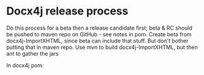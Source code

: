 Docx4j release process
======================

Do this process for a beta then a release candidate first; 
 beta & RC should be pushed to maven repo on GitHub - see notes in pom.
 Create beta from docx4j-ImportXHTML, since beta can include that stuff.
 But don't bother putting that in maven repo.
 Use mvn to build docx4j-ImportXHTML, but then ant to gather the jars 

In docx4j pom:

<!-- Uncomment to deploy to GitHub.  MUST Comment out for real release
<distributionManagement>
:
 
 
When it comes to the actual release, follow the below for:

+ docx4j

+ xhtmlrenderer
+ docx4j-ImportXHTML
+ docx4j-export-FO

+ docx4j-MOXy

+ Enterprise Ed. 

+ .NET dist



TODO: make toolchain UTF-8 filename safe ie git, zip, unzip

 
---------- 

Update CHANGELOG.md, README.md with release info.

    http://www.jukie.net/bart/blog/pimping-out-git-log
        
(refer to CHANGELOG.md to see what rnumber to start at)  

    git lg b6c12c8..HEAD > stuff.txt  

Update pom.xml with target version number (must still be -SNAPSHOT)

Update build.xml so it has the same version as pom.xml (but without  -SNAPSHOT) 

Check everything is committed

Update Getting Started as necessary (inc HTML and PDF versions)

Check jar versions in pom.xml, build.xml

mvn clean

Run JarCheck on result of mvn install to check its compiled for 1.6 (run it on all jars in dist)

(Jar not clean? avoid mixing mvn and eclipse (test?) output)

git commit / push upstream
(uses git-remote-https, if you want to force a particular network connection)

-------------

Start up the Git Bash session and go to your project directory.

Windows users, you need to start up an SSH agent to provide your passkey when needed by the release process.

To do this, in your Git Shell type :

    eval `ssh-agent`  //pay attention to the back tick quotes here
    
which should return a piece of text like Agent pid xyz. This command starts the agent and sets up a couple of 
environment variables relating to the SSH agent. 

If you type env | grep SSH you will see the environment variables :

   1$ env | grep SSH
   2SSH_AGENT_PID=1234
   3SSH_AUTH_SOCK=/tmp/ssh-abcdef1234/agent.5678

Windows users will need to manually create the directory c:/tmp/ssh-abcdef1234/agent.5678 otherwise you
get and error saying could not open a connection to your authentication agent.

Create the new directory and then add your key to the agent using the following syntax which assumes your 
Github RSA key is in the c:\.ssh\ directory. If it isn’t then just substitute the directory for your key.

$ ssh-add ~/.ssh/id_rsa
Enter passphrase for /c/Users/jharrop/.ssh/id_rsa: [the github 2 one]

--------------

Linux

eval "$(ssh-agent -s)"

ssh-add ~/.ssh/id_rsa
Enter passphrase for ... .ssh/id_rsa: [the github 2 one]

---------------

This command prompt can be used to do what follows for the 4 projects.  ie the above only needs to be done once :-)

then per https://docs.sonatype.org/display/Repository/Sonatype+OSS+Maven+Repository+Usage+Guide

mvn release:clean

mvn release:prepare

in prepare, prompt for passphrase is the *other* one [e..]
(if you bugger it up, do git reset --hard, and start again with clean!)

release:prepare ends with:

		---
		[INFO] Checking in modified POMs...
		[INFO] Executing: cmd.exe /X /C "git add -- pom.xml"
		[INFO] Working directory: c:\Users\jharrop\git\plutext\docx4jGREAT
		[INFO] Executing: cmd.exe /X /C "git status"
		[INFO] Working directory: c:\Users\jharrop\git\plutext\docx4jGREAT
		[INFO] Executing: cmd.exe /X /C "git commit --verbose -F C:\Users\jharrop\AppDat
		a\Local\Temp\maven-scm-1479963909.commit pom.xml"
		[INFO] Working directory: c:\Users\jharrop\git\plutext\docx4jGREAT
		[INFO] Executing: cmd.exe /X /C "git symbolic-ref HEAD"
		[INFO] Working directory: c:\Users\jharrop\git\plutext\docx4jGREAT
		[INFO] Executing: cmd.exe /X /C "git push git@github.com:plutext/docx4j.git mast
		er:master"
		[INFO] Working directory: c:\Users\jharrop\git\plutext\docx4jGREAT
		[INFO] Tagging release with the label docx4j-2.8.0...
		[INFO] Executing: cmd.exe /X /C "git tag -F C:\Users\jharrop\AppData\Local\Temp\
		maven-scm-1814557282.commit docx4j-2.8.0"
		[INFO] Working directory: c:\users\jharrop\git\plutext\docx4jgreat
		[INFO] Executing: cmd.exe /X /C "git push git@github.com:plutext/docx4j.git docx
		4j-2.8.0"
		[INFO] Working directory: c:\users\jharrop\git\plutext\docx4jgreat
		[INFO] Executing: cmd.exe /X /C "git ls-files"
		[INFO] Working directory: c:\users\jharrop\git\plutext\docx4jgreat
		[INFO] Transforming 'docx4j'...
		[INFO] Not removing release POMs
		[INFO] Checking in modified POMs...
		[INFO] Executing: cmd.exe /X /C "git add -- pom.xml"
		[INFO] Working directory: c:\Users\jharrop\git\plutext\docx4jGREAT
		[INFO] Executing: cmd.exe /X /C "git status"
		[INFO] Working directory: c:\Users\jharrop\git\plutext\docx4jGREAT
		[INFO] Executing: cmd.exe /X /C "git commit --verbose -F C:\Users\jharrop\AppDat
		a\Local\Temp\maven-scm-651007931.commit pom.xml"
		[INFO] Working directory: c:\Users\jharrop\git\plutext\docx4jGREAT
		[INFO] Executing: cmd.exe /X /C "git symbolic-ref HEAD"
		[INFO] Working directory: c:\Users\jharrop\git\plutext\docx4jGREAT
		[INFO] Executing: cmd.exe /X /C "git push git@github.com:plutext/docx4j.git mast
		er:master"
		[INFO] Working directory: c:\Users\jharrop\git\plutext\docx4jGREAT
		[INFO] Release preparation complete.
		[INFO] ------------------------------------------------------------------------
		[INFO] BUILD SUCCESS
		[INFO] ------------------------------------------------------------------------
		[INFO] Total time: 2:46.951s
		[INFO] Finished at: Thu May 24 15:42:00 EST 2012
		[INFO] Final Memory: 8M/244M
		[INFO] ------------------------------------------------------------------------

and gives you release.properties:

		jharrop@JHARROP-M4600 ~/git/plutext/docx4jGREAT (master)
		$ cat release.properties
		#release configuration
		#Thu May 24 15:42:00 EST 2012
		project.dev.org.docx4j\:docx4j=2.8.1-SNAPSHOT
		scm.tag=docx4j-2.8.0
		project.scm.org.docx4j\:docx4j.tag=HEAD
		scm.url=scm\:git|git@github.com\:plutext/docx4j.git
		pushChanges=true
		preparationGoals=clean verify
		project.scm.org.docx4j\:docx4j.url=http\://svn.sonatype.org/spice/tags/oss-paren
		t-7/docx4j
		project.scm.org.docx4j\:docx4j.developerConnection=scm\:git|git@github.com\:plut
		ext/docx4j.git
		project.rel.org.docx4j\:docx4j=2.8.0
		remoteTagging=true
		scm.commentPrefix=[maven-release-plugin]
		project.scm.org.docx4j\:docx4j.connection=scm\:svn\:http\://svn.sonatype.org/spi
		ce/tags/oss-parent-7/docx4j
		exec.additionalArguments=-Psonatype-oss-release
		completedPhase=end-release

NB: it says that before you've done release:perform!!

If you need to start again for any reason, delete the tag it added:

	git tag -d docx4j-2.8.0
	git push origin :refs/tags/docx4j-2.8.0

and change the version back in your pom (and commit)
and delete release.properties

-----------

You can't do:

	$ mvn release:perform -X -DlocalCheckout=true

since it says it

	don't handle protocol 'git@github.com:file'

so just do:

	$ mvn release:perform -X 

(don't need to worry about presence of bin-testOutput dir etc)

.. be patient .. it may look like nothing is happening 
(frozen checking out... and no network traffic), but have faith....

enter code signing password again [ie e..]

.. then its upload to oss.sonatype.org

    [INFO] --- maven-gpg-plugin:1.1:sign (sign-artifacts) @ docx4j ---

    [INFO] --- maven-install-plugin:2.3.1:install (default-install) @ docx4j ---

    [INFO] Installing c:\Users\jharrop\git\plutext\docx4jGREAT\target\checkout\t
arget\docx4j-2.8.0.jar to C:\Users\jharrop\.m2\repository\org\docx4j\docx4j\2.8.
0\docx4j-2.8.0.jar

etc

    [INFO] --- maven-deploy-plugin:2.5:deploy (default-deploy) @ docx4j ---

    Uploading: https://oss.sonatype.org/service/local/staging/deploy/maven2/org/
docx4j/docx4j/2.8.0/docx4j-2.8.0.jar
    Uploaded: https://oss.sonatype.org/service/local/staging/deploy/maven2/org/d
ocx4j/docx4j/2.8.0/docx4j-2.8.0.jar (3735 KB at 31.7 KB/sec)

    Uploading: https://oss.sonatype.org/service/local/staging/deploy/maven2/org/
docx4j/docx4j/2.8.0/docx4j-2.8.0-sources.jar
    Uploaded: https://oss.sonatype.org/service/local/staging/deploy/maven2/org/d
ocx4j/docx4j/2.8.0/docx4j-2.8.0-sources.jar (4042 KB at 84.5 KB/sec)

    Uploading: https://oss.sonatype.org/service/local/staging/deploy/maven2/org/
docx4j/docx4j/2.8.0/docx4j-2.8.0-javadoc.jar
    16061 KB 
.. at 74.5 KB/sec

Then release it - see https://docs.sonatype.org/display/Repository/Sonatype+OSS+Maven+Repository+Usage+Guide

1. close the staging repository:

   1. Login to the Nexus UI, https://oss.sonatype.org/index.html#welcome
   2. Go to Staging Repositories page.
   3. Select a staging repository.
   4. Click the Close button.

2. when you are sure the closed staging repository has no problem, click the Release button.


-------

Repeat above for -ImportXHTML

Run ant release (requires both docx4j and -ImportXHTML to be in maven)
 

----

Put id /docx4j dir
Announce release in docx4j forum
Update downloads.html (includes link to release announcement)
Update news

----

.NET releases

Nuget publish procedure:
1.	use ant to create the DLL
	a.	(no SNK for Nuget)
2.	in Visual Studio, remove reference to existing DLL; copy/add the new one
3.	update docx4j.properties (don't need that in -ImportXHTML nuspec, since it is pulled in automatically)
4.	test it works
5.	open the existing .nuspec file (inNuGet Package Explorer)
6.	update the version number etc
7.	save it
8.	publish (key is in user profiles doc)
9.  extract new .nuspec file from .nupkg (since the tool doesn't seem to save it)
9.  push to GitHub
